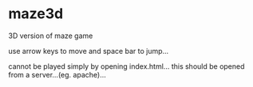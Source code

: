 # maze3d
3D version of maze game

use arrow keys to move and space bar to jump...

cannot be played simply by opening index.html... this should be opened from a server...(eg. apache)...



